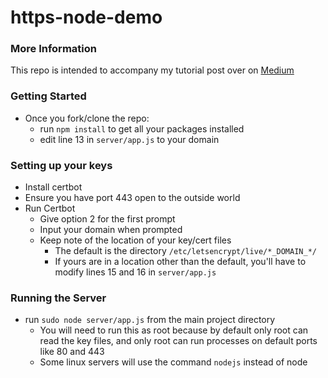# https-node-demo

### More Information
This repo is intended to accompany my tutorial post over on [Medium](https://medium.com/@moores.alexd/setting-up-a-node-express-app-with-https-c36ca0537757)

### Getting Started
- Once you fork/clone the repo:
  - run `npm install` to get all your packages installed
  - edit line 13 in `server/app.js` to your domain

### Setting up your keys
- Install certbot
- Ensure you have port 443 open to the outside world
- Run Certbot
  - Give option 2 for the first prompt
  - Input your domain when prompted
  - Keep note of the location of your key/cert files
    - The default is the directory `/etc/letsencrypt/live/*_DOMAIN_*/`
    - If yours are in a location other than the default, you'll have to modify lines 15 and 16 in `server/app.js`

### Running the Server
- run `sudo node server/app.js` from the main project directory
  - You will need to run this as root because by default only root can read the key files, and only root can run processes on default ports like 80 and 443
  - Some linux servers will use the command `nodejs` instead of node
